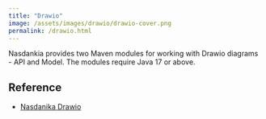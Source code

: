 ```yaml
---
title: "Drawio"
image: /assets/images/drawio/drawio-cover.png
permalink: /drawio.html
---
```


Nasdankia provides two Maven modules for working with Drawio diagrams - API and Model.
The modules require Java 17 or above.

## Reference

- [Nasdanika Drawio](https://docs.nasdanika.org/core/drawio/index.html)
